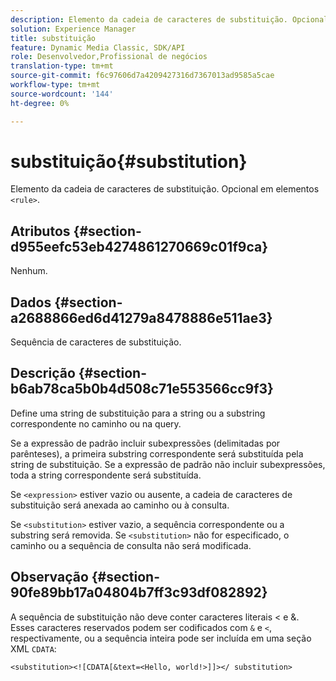 ```yaml
---
description: Elemento da cadeia de caracteres de substituição. Opcional em elementos <rule> .
solution: Experience Manager
title: substituição
feature: Dynamic Media Classic, SDK/API
role: Desenvolvedor,Profissional de negócios
translation-type: tm+mt
source-git-commit: f6c97606d7a4209427316d7367013ad9585a5cae
workflow-type: tm+mt
source-wordcount: '144'
ht-degree: 0%

---
```



# substituição{#substitution}

Elemento da cadeia de caracteres de substituição. Opcional em elementos `<rule>`.

## Atributos {#section-d955eefc53eb4274861270669c01f9ca}

Nenhum.

## Dados {#section-a2688866ed6d41279a8478886e511ae3}

Sequência de caracteres de substituição.

## Descrição {#section-b6ab78ca5b0b4d508c71e553566cc9f3}

Define uma string de substituição para a string ou a substring correspondente no caminho ou na query.

Se a expressão de padrão incluir subexpressões (delimitadas por parênteses), a primeira substring correspondente será substituída pela string de substituição. Se a expressão de padrão não incluir subexpressões, toda a string correspondente será substituída.

Se `<expression>` estiver vazio ou ausente, a cadeia de caracteres de substituição será anexada ao caminho ou à consulta.

Se `<substitution>` estiver vazio, a sequência correspondente ou a substring será removida. Se `<substitution>` não for especificado, o caminho ou a sequência de consulta não será modificada.

## Observação {#section-90fe89bb17a04804b7ff3c93df082892}

A sequência de substituição não deve conter caracteres literais &lt; e &amp;. Esses caracteres reservados podem ser codificados com `&` e `<`, respectivamente, ou a sequência inteira pode ser incluída em uma seção XML `CDATA`:

`<substitution><![CDATA[&text=<Hello, world!>]]></ substitution>`
